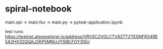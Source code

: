 # spiral-notebook

main.spi -> main.fsx -> main.py -> pyteal-application.ipynb


test runs:
https://testnet.algoexplorer.io/address/VRVSC2VGLCTV6Z7T2TESNFR34RE5A2HX32QQAJ2KP5MNUJYSIBLFOY3ISU
